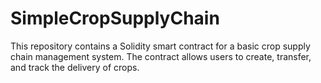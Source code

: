 # SimpleCropSupplyChain
This repository contains a Solidity smart contract for a basic crop supply chain management system. The contract allows users to create, transfer, and track the delivery of crops.
